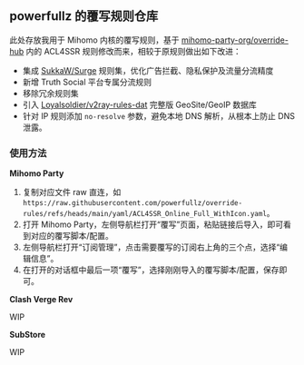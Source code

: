 ## powerfullz 的覆写规则仓库

此处存放我用于 Mihomo 内核的覆写规则，基于 [mihomo-party-org/override-hub](https://github.com/mihomo-party-org/override-hub) 内的 ACL4SSR 规则修改而来，相较于原规则做出如下改进：

- 集成 [SukkaW/Surge](https://github.com/SukkaW/Surge) 规则集，优化广告拦截、隐私保护及流量分流精度
- 新增 Truth Social 平台专属分流规则
- 移除冗余规则集
- 引入 [Loyalsoldier/v2ray-rules-dat](https://github.com/Loyalsoldier/v2ray-rules-dat) 完整版 GeoSite/GeoIP 数据库
- 针对 IP 规则添加 `no-resolve` 参数，避免本地 DNS 解析，从根本上防止 DNS 泄露。

### 使用方法

**Mihomo Party**

1. 复制对应文件 raw 直连，如 `https://raw.githubusercontent.com/powerfullz/override-rules/refs/heads/main/yaml/ACL4SSR_Online_Full_WithIcon.yaml`。
2. 打开 Mihomo Party，左侧导航栏打开“覆写”页面，粘贴链接后导入，即可看到对应的覆写脚本/配置。
3. 左侧导航栏打开“订阅管理”，点击需要覆写的订阅右上角的三个点，选择“编辑信息”。
4. 在打开的对话框中最后一项“覆写”，选择刚刚导入的覆写脚本/配置，保存即可。

**Clash Verge Rev**

WIP

**SubStore**

WIP